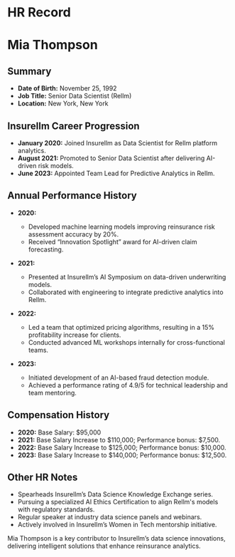 # HR Record

# Mia Thompson

## Summary
- **Date of Birth:** November 25, 1992  
- **Job Title:** Senior Data Scientist (Rellm)  
- **Location:** New York, New York  

## Insurellm Career Progression
- **January 2020:** Joined Insurellm as Data Scientist for Rellm platform analytics.  
- **August 2021:** Promoted to Senior Data Scientist after delivering AI-driven risk models.  
- **June 2023:** Appointed Team Lead for Predictive Analytics in Rellm.

## Annual Performance History
- **2020:**  
  - Developed machine learning models improving reinsurance risk assessment accuracy by 20%.  
  - Received “Innovation Spotlight” award for AI-driven claim forecasting.

- **2021:**  
  - Presented at Insurellm’s AI Symposium on data-driven underwriting models.  
  - Collaborated with engineering to integrate predictive analytics into Rellm.  

- **2022:**  
  - Led a team that optimized pricing algorithms, resulting in a 15% profitability increase for clients.  
  - Conducted advanced ML workshops internally for cross-functional teams.

- **2023:**  
  - Initiated development of an AI-based fraud detection module.  
  - Achieved a performance rating of 4.9/5 for technical leadership and team mentoring.

## Compensation History
- **2020:** Base Salary: $95,000  
- **2021:** Base Salary Increase to $110,000; Performance bonus: $7,500.  
- **2022:** Base Salary Increase to $125,000; Performance bonus: $10,000.  
- **2023:** Base Salary Increase to $140,000; Performance bonus: $12,500.

## Other HR Notes
- Spearheads Insurellm’s Data Science Knowledge Exchange series.  
- Pursuing a specialized AI Ethics Certification to align Rellm's models with regulatory standards.  
- Regular speaker at industry data science panels and webinars.  
- Actively involved in Insurellm’s Women in Tech mentorship initiative.

Mia Thompson is a key contributor to Insurellm’s data science innovations, delivering intelligent solutions that enhance reinsurance analytics.

